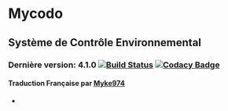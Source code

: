 # Mycodo

## Système de Contrôle Environnemental

### Dernière version: 4.1.0 [![Build Status](https://travis-ci.org/kizniche/Mycodo.svg?branch=mycodo_dev)](https://travis-ci.org/kizniche/Mycodo) [![Codacy Badge](https://api.codacy.com/project/badge/Grade/5b9c21d5680f4f7fb87df1cf32f71e80?branch=mycodo_dev)](https://www.codacy.com/app/kyletgabriel/Mycodo?utm_source=github.com&amp;utm_medium=referral&amp;utm_content=kizniche/Mycodo&amp;utm_campaign=Badge_Grade)

#### Traduction Française par [Myke974](https://github.com/Myke974)

-
